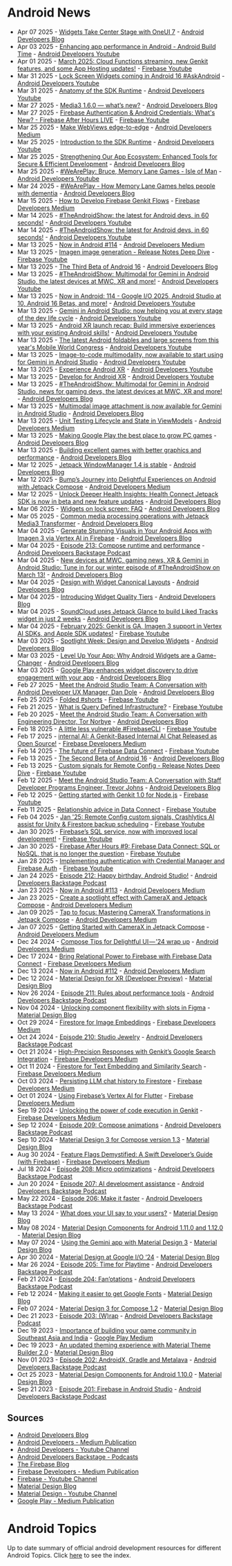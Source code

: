 # Android News

<!-- NEWS:START -->
- Apr 07 2025 - [Widgets Take Center Stage with OneUI 7](http://android-developers.googleblog.com/2025/04/widgets-take-center-stage-with-samsung-oneui7.html) - [Android Developers Blog](https://android-developers.googleblog.com/)
- Apr 03 2025 - [Enhancing app performance in Android - Android Build Time](https://www.youtube.com/watch?v=8zgNN0Z44TE) - [Android Developers Youtube](https://www.youtube.com/c/AndroidDevelopers)
- Apr 01 2025 - [March 2025: Cloud Functions streaming, new Genkit features, and some App Hosting updates!](https://www.youtube.com/watch?v=IwRibrwKwhw) - [Firebase Youtube](https://www.youtube.com/user/Firebase)
- Mar 31 2025 - [Lock Screen Widgets coming in Android 16 #AskAndroid](https://www.youtube.com/watch?v=sQjzn4N7QF4) - [Android Developers Youtube](https://www.youtube.com/c/AndroidDevelopers)
- Mar 31 2025 - [Anatomy of the SDK Runtime](https://www.youtube.com/watch?v=a7BMBZE1Nbc) - [Android Developers Youtube](https://www.youtube.com/c/AndroidDevelopers)
- Mar 27 2025 - [Media3 1.6.0 — what’s new?](http://android-developers.googleblog.com/2025/03/media3-1-6-0-is-now-available.html) - [Android Developers Blog](https://android-developers.googleblog.com/)
- Mar 27 2025 - [Firebase Authentication & Android Credentials: What's New? - Firebase After Hours LIVE](https://www.youtube.com/watch?v=PXSsngfc7iE) - [Firebase Youtube](https://www.youtube.com/user/Firebase)
- Mar 25 2025 - [Make WebViews edge-to-edge](https://medium.com/androiddevelopers/make-webviews-edge-to-edge-a6ef319adfac?source=rss----95b274b437c2---4) - [Android Developers Medium](https://medium.com/androiddevelopers)
- Mar 25 2025 - [Introduction to the SDK Runtime](https://www.youtube.com/watch?v=ta3QdhHHJwU) - [Android Developers Youtube](https://www.youtube.com/c/AndroidDevelopers)
- Mar 25 2025 - [Strengthening Our App Ecosystem: Enhanced Tools for Secure & Efficient Development](http://android-developers.googleblog.com/2025/03/keeping-google-play-safe.html) - [Android Developers Blog](https://android-developers.googleblog.com/)
- Mar 25 2025 - [#WeArePlay: Bruce, Memory Lane Games  - Isle of Man](https://www.youtube.com/watch?v=oBDJH8h7FYs) - [Android Developers Youtube](https://www.youtube.com/c/AndroidDevelopers)
- Mar 24 2025 - [#WeArePlay - How Memory Lane Games helps people with dementia](http://android-developers.googleblog.com/2025/03/weareplay-how-memory-lane-games-helps-people-with-dementia.html) - [Android Developers Blog](https://android-developers.googleblog.com/)
- Mar 15 2025 - [How to Develop Firebase Genkit Flows](https://medium.com/firebase-developers/how-to-develop-firebase-genkit-functions-2677b386a227?source=rss----8e8b7dc6774d---4) - [Firebase Developers Medium](https://medium.com/firebase-developers)
- Mar 14 2025 - [#TheAndroidShow: the latest for Android devs, in 60 seconds!](https://www.youtube.com/watch?v=Uw3XDYHKu-Y) - [Android Developers Youtube](https://www.youtube.com/c/AndroidDevelopers)
- Mar 14 2025 - [#TheAndroidShow: the latest for Android devs, in 60 seconds!](https://www.youtube.com/watch?v=qRS6j6IQZhU) - [Android Developers Youtube](https://www.youtube.com/c/AndroidDevelopers)
- Mar 13 2025 - [Now in Android #114](https://medium.com/androiddevelopers/now-in-android-114-bf1416b5f5ae?source=rss----95b274b437c2---4) - [Android Developers Medium](https://medium.com/androiddevelopers)
- Mar 13 2025 - [Imagen image generation - Release Notes Deep Dive](https://www.youtube.com/watch?v=zaADQ7oqV4Q) - [Firebase Youtube](https://www.youtube.com/user/Firebase)
- Mar 13 2025 - [The Third Beta of Android 16](http://android-developers.googleblog.com/2025/03/the-third-beta-of-android-16.html) - [Android Developers Blog](https://android-developers.googleblog.com/)
- Mar 13 2025 - [#TheAndroidShow: Multimodal for Gemini in Android Studio, the latest devices at MWC, XR and more!](https://www.youtube.com/watch?v=-Drt3YeIMuc) - [Android Developers Youtube](https://www.youtube.com/c/AndroidDevelopers)
- Mar 13 2025 - [Now in Android: 114 - Google I/O 2025, Android Studio at 10, Android 16 Betas, and more!](https://www.youtube.com/watch?v=i4cAnqEqBng) - [Android Developers Youtube](https://www.youtube.com/c/AndroidDevelopers)
- Mar 13 2025 - [Gemini in Android Studio: now helping you at every stage of the dev life cycle](https://www.youtube.com/watch?v=zGK1vIX87vw) - [Android Developers Youtube](https://www.youtube.com/c/AndroidDevelopers)
- Mar 13 2025 - [Android XR launch recap: Build immersive experiences with your existing Android skills!](https://www.youtube.com/watch?v=AkKjMtBYwDA) - [Android Developers Youtube](https://www.youtube.com/c/AndroidDevelopers)
- Mar 13 2025 - [The latest Android foldables and large screens from this year's Mobile World Congress](https://www.youtube.com/watch?v=KqkUQpsQ2QA) - [Android Developers Youtube](https://www.youtube.com/c/AndroidDevelopers)
- Mar 13 2025 - [Image-to-code multimodality, now available to start using for Gemini in Android Studio](https://www.youtube.com/watch?v=f_6mtRWJzuc) - [Android Developers Youtube](https://www.youtube.com/c/AndroidDevelopers)
- Mar 13 2025 - [Experience Android XR](https://www.youtube.com/watch?v=yMEXzd0Um14) - [Android Developers Youtube](https://www.youtube.com/c/AndroidDevelopers)
- Mar 13 2025 - [Develop for Android XR](https://www.youtube.com/watch?v=goJDzfwQFkk) - [Android Developers Youtube](https://www.youtube.com/c/AndroidDevelopers)
- Mar 13 2025 - [#TheAndroidShow: Multimodal for Gemini in Android Studio, news for gaming devs, the latest devices at MWC, XR and more!](http://android-developers.googleblog.com/2025/03/winter-episode-theandroidshow.html) - [Android Developers Blog](https://android-developers.googleblog.com/)
- Mar 13 2025 - [Multimodal image attachment is now available for Gemini in Android Studio](http://android-developers.googleblog.com/2025/03/multimodal-image-attachment-now-available-gemini-android-studio.html) - [Android Developers Blog](https://android-developers.googleblog.com/)
- Mar 13 2025 - [Unit Testing Lifecycle and State in ViewModels](https://medium.com/androiddevelopers/unit-testing-lifecycle-and-state-in-viewmodels-9d406c08cbd7?source=rss----95b274b437c2---4) - [Android Developers Medium](https://medium.com/androiddevelopers)
- Mar 13 2025 - [Making Google Play the best place to grow PC games](http://android-developers.googleblog.com/2025/03/making-google-play-best-place-to-grow-pc-games.html) - [Android Developers Blog](https://android-developers.googleblog.com/)
- Mar 13 2025 - [Building excellent games with better graphics and performance](http://android-developers.googleblog.com/2025/03/building-excellent-games-with-better-graphics-and-performance.html) - [Android Developers Blog](https://android-developers.googleblog.com/)
- Mar 12 2025 - [Jetpack WindowManager 1.4 is stable](http://android-developers.googleblog.com/2025/03/jetpack-windowmanager-14-is-stable.html) - [Android Developers Blog](https://android-developers.googleblog.com/)
- Mar 12 2025 - [Bump’s Journey into Delightful Experiences on Android with Jetpack Compose](https://medium.com/androiddevelopers/bumps-journey-into-delightful-experiences-on-android-with-jetpack-compose-b2a1f8048018?source=rss----95b274b437c2---4) - [Android Developers Medium](https://medium.com/androiddevelopers)
- Mar 12 2025 - [Unlock Deeper Health Insights: Health Connect Jetpack SDK is now in beta and new feature updates](http://android-developers.googleblog.com/2025/03/health-connect-jetpack-sdk-now-in-beta.html) - [Android Developers Blog](https://android-developers.googleblog.com/)
- Mar 06 2025 - [Widgets on lock screen: FAQ](http://android-developers.googleblog.com/2025/03/widgets-on-lock-screen-faq.html) - [Android Developers Blog](https://android-developers.googleblog.com/)
- Mar 05 2025 - [Common media processing operations with Jetpack Media3 Transformer](http://android-developers.googleblog.com/2025/03/media-processing-performance-jetpack-media3-transformer.html) - [Android Developers Blog](https://android-developers.googleblog.com/)
- Mar 04 2025 - [Generate Stunning Visuals in Your Android Apps with Imagen 3 via Vertex AI in Firebase](http://android-developers.googleblog.com/2025/03/imagen3-via-vertex-ai-in-firebase.html) - [Android Developers Blog](https://android-developers.googleblog.com/)
- Mar 04 2025 - [Episode 213: Compose runtime and performance](http://adbackstage.libsyn.com/episode-213-compose-runtime-and-performance) - [Android Developers Backstage Podcast](https://adbackstage.libsyn.com/)
- Mar 04 2025 - [New devices at MWC, gaming news, XR & Gemini in Android Studio: Tune in for our winter episode of #TheAndroidShow on March 13!](http://android-developers.googleblog.com/2025/03/theandroidshow-winter-teaser.html) - [Android Developers Blog](https://android-developers.googleblog.com/)
- Mar 04 2025 - [Design with Widget Canonical Layouts](http://android-developers.googleblog.com/2025/03/design-with-widget-canonical-layouts.html) - [Android Developers Blog](https://android-developers.googleblog.com/)
- Mar 04 2025 - [Introducing Widget Quality Tiers](http://android-developers.googleblog.com/2025/03/introducing-widget-quality-tiers.html) - [Android Developers Blog](https://android-developers.googleblog.com/)
- Mar 04 2025 - [SoundCloud uses Jetpack Glance to build Liked Tracks widget in just 2 weeks](http://android-developers.googleblog.com/2025/02/soundcloud-uses-jetpack-glance-to-build-liked-tracks-widget-in-just-2-weeks.html) - [Android Developers Blog](https://android-developers.googleblog.com/)
- Mar 04 2025 - [February 2025: Genkit is GA, Imagen 3 support in Vertex AI SDKs, and Apple SDK updates!](https://www.youtube.com/watch?v=YUgXJkNqH9Q) - [Firebase Youtube](https://www.youtube.com/user/Firebase)
- Mar 03 2025 - [Spotlight Week: Design and Develop Widgets](http://android-developers.googleblog.com/2025/03/spotlight-week-widgets.html) - [Android Developers Blog](https://android-developers.googleblog.com/)
- Mar 03 2025 - [Level Up Your App: Why Android Widgets are a Game-Changer](http://android-developers.googleblog.com/2025/03/level-up-your-app-why-android-widgets.html) - [Android Developers Blog](https://android-developers.googleblog.com/)
- Mar 03 2025 - [Google Play enhances widget discovery to drive engagement with your app](http://android-developers.googleblog.com/2025/03/google-play-enhances-widget-discovery.html) - [Android Developers Blog](https://android-developers.googleblog.com/)
- Feb 27 2025 - [Meet the Android Studio Team: A Conversation with Android Developer UX Manager, Dan Dole](http://android-developers.googleblog.com/2025/02/meet-android-studio-team-dan-dole.html) - [Android Developers Blog](https://android-developers.googleblog.com/)
- Feb 25 2025 - [Folded #shorts](https://www.youtube.com/watch?v=fIRh1BHN-W0) - [Firebase Youtube](https://www.youtube.com/user/Firebase)
- Feb 21 2025 - [What is Query Defined  Infrastructure?](https://www.youtube.com/watch?v=hbGdEVceWCo) - [Firebase Youtube](https://www.youtube.com/user/Firebase)
- Feb 20 2025 - [Meet the Android Studio Team: A Conversation with Engineering Director, Tor Norbye](http://android-developers.googleblog.com/2025/02/meet-android-studio-team-tor-norbye.html) - [Android Developers Blog](https://android-developers.googleblog.com/)
- Feb 18 2025 - [A little less vulnerable #FirebaseCLI](https://www.youtube.com/watch?v=gn3b8pArhuA) - [Firebase Youtube](https://www.youtube.com/user/Firebase)
- Feb 17 2025 - [internal AI: A Genkit-Based Internal AI Chat Released as Open Source!](https://medium.com/firebase-developers/internal-ai-a-genkit-based-internal-ai-chat-released-as-open-source-37795896a106?source=rss----8e8b7dc6774d---4) - [Firebase Developers Medium](https://medium.com/firebase-developers)
- Feb 14 2025 - [The future of Firebase Data Connect](https://www.youtube.com/watch?v=1vz0ubezT7Q) - [Firebase Youtube](https://www.youtube.com/user/Firebase)
- Feb 13 2025 - [The Second Beta of Android 16](http://android-developers.googleblog.com/2025/02/second-beta-android16.html) - [Android Developers Blog](https://android-developers.googleblog.com/)
- Feb 13 2025 - [Custom signals for Remote Config - Release Notes Deep Dive](https://www.youtube.com/watch?v=8InZoAqOZGY) - [Firebase Youtube](https://www.youtube.com/user/Firebase)
- Feb 12 2025 - [Meet the Android Studio Team: A Conversation with Staff Developer Programs Engineer, Trevor Johns](http://android-developers.googleblog.com/2025/02/meet-android-studio-team-trevor-johns.html) - [Android Developers Blog](https://android-developers.googleblog.com/)
- Feb 12 2025 - [Getting started with Genkit 1.0 for Node.js](https://www.youtube.com/watch?v=3p1P5grjXIQ) - [Firebase Youtube](https://www.youtube.com/user/Firebase)
- Feb 11 2025 - [Relationship advice in Data Connect](https://www.youtube.com/watch?v=GC-WsYsYBi0) - [Firebase Youtube](https://www.youtube.com/user/Firebase)
- Feb 04 2025 - [Jan '25: Remote Config custom signals, Crashlytics AI assist for Unity & Firestore backup scheduling](https://www.youtube.com/watch?v=Ss1BmbJ_oKk) - [Firebase Youtube](https://www.youtube.com/user/Firebase)
- Jan 30 2025 - [Firebase’s SQL service, now with improved local development!](https://www.youtube.com/watch?v=IETSzcNhcmk) - [Firebase Youtube](https://www.youtube.com/user/Firebase)
- Jan 30 2025 - [Firebase After Hours #9: Firebase Data Connect: SQL or NoSQL, that is no longer the question](https://www.youtube.com/watch?v=DgqJMpc0uh4) - [Firebase Youtube](https://www.youtube.com/user/Firebase)
- Jan 28 2025 - [Implementing authentication with Credential Manager and Firebase Auth](https://www.youtube.com/watch?v=ELB0W7f_Ib4) - [Firebase Youtube](https://www.youtube.com/user/Firebase)
- Jan 24 2025 - [Episode 212: Happy birthday, Android Studio!](http://adbackstage.libsyn.com/episode-212-happy-birthday-android-studio) - [Android Developers Backstage Podcast](https://adbackstage.libsyn.com/)
- Jan 23 2025 - [Now in Android #113](https://medium.com/androiddevelopers/now-in-android-113-d6617517df62?source=rss----95b274b437c2---4) - [Android Developers Medium](https://medium.com/androiddevelopers)
- Jan 23 2025 - [Create a spotlight effect with CameraX and Jetpack Compose](https://medium.com/androiddevelopers/create-a-spotlight-effect-with-camerax-and-jetpack-compose-8a7fa5b76641?source=rss----95b274b437c2---4) - [Android Developers Medium](https://medium.com/androiddevelopers)
- Jan 09 2025 - [Tap to focus: Mastering CameraX Transformations in Jetpack Compose](https://medium.com/androiddevelopers/tap-to-focus-mastering-camerax-transformations-in-jetpack-compose-440853280a6e?source=rss----95b274b437c2---4) - [Android Developers Medium](https://medium.com/androiddevelopers)
- Jan 07 2025 - [Getting Started with CameraX in Jetpack Compose](https://medium.com/androiddevelopers/getting-started-with-camerax-in-jetpack-compose-781c722ca0c4?source=rss----95b274b437c2---4) - [Android Developers Medium](https://medium.com/androiddevelopers)
- Dec 24 2024 - [Compose Tips for Delightful UI — ’24 wrap up](https://medium.com/androiddevelopers/compose-tips-for-delightful-ui-24-wrap-up-1cfe18163ddd?source=rss----95b274b437c2---4) - [Android Developers Medium](https://medium.com/androiddevelopers)
- Dec 17 2024 - [Bring Relational Power to Firebase with Firebase Data Connect](https://medium.com/firebase-developers/bring-relational-power-to-firebase-with-firebase-data-connect-e65e5c420ca8?source=rss----8e8b7dc6774d---4) - [Firebase Developers Medium](https://medium.com/firebase-developers)
- Dec 13 2024 - [Now in Android #112](https://medium.com/androiddevelopers/now-in-android-112-fc66ce31550c?source=rss----95b274b437c2---4) - [Android Developers Medium](https://medium.com/androiddevelopers)
- Dec 12 2024 - [Material Design for XR (Developer Preview)](https://material.io/blog/material-design-xr-dev-preview) - [Material Design Blog](https://material.io/blog)
- Nov 26 2024 - [Episode 211: Rules about performance tools](http://adbackstage.libsyn.com/episode-211-rules-about-performance-tools) - [Android Developers Backstage Podcast](https://adbackstage.libsyn.com/)
- Nov 04 2024 - [Unlocking component flexibility with slots in Figma](https://material.io/blog/material-3-slot-components-figma) - [Material Design Blog](https://material.io/blog)
- Oct 29 2024 - [Firestore for Image Embeddings](https://medium.com/firebase-developers/firestore-for-image-embeddings-f3fa2a5a5058?source=rss----8e8b7dc6774d---4) - [Firebase Developers Medium](https://medium.com/firebase-developers)
- Oct 24 2024 - [Episode 210: Studio Jewelry](http://adbackstage.libsyn.com/episode-210-studio-jewelry) - [Android Developers Backstage Podcast](https://adbackstage.libsyn.com/)
- Oct 21 2024 - [High-Precision Responses with Genkit’s Google Search Integration](https://medium.com/firebase-developers/high-precision-responses-with-genkits-google-search-integration-7f142f5c9693?source=rss----8e8b7dc6774d---4) - [Firebase Developers Medium](https://medium.com/firebase-developers)
- Oct 11 2024 - [Firestore for Text Embedding and Similarity Search](https://medium.com/firebase-developers/firestore-for-text-embedding-and-similarity-search-d74acbc8d6f5?source=rss----8e8b7dc6774d---4) - [Firebase Developers Medium](https://medium.com/firebase-developers)
- Oct 03 2024 - [Persisting LLM chat history to Firestore](https://medium.com/firebase-developers/persisting-llm-chat-history-to-firestore-4e3716dd67fe?source=rss----8e8b7dc6774d---4) - [Firebase Developers Medium](https://medium.com/firebase-developers)
- Oct 01 2024 - [Using Firebase’s Vertex AI for Flutter](https://medium.com/firebase-developers/using-firebases-vertex-ai-for-flutter-abdd85d1d1a8?source=rss----8e8b7dc6774d---4) - [Firebase Developers Medium](https://medium.com/firebase-developers)
- Sep 19 2024 - [Unlocking the power of code execution in Genkit](https://medium.com/firebase-developers/getting-started-with-code-execution-in-genkit-c5391b45b321?source=rss----8e8b7dc6774d---4) - [Firebase Developers Medium](https://medium.com/firebase-developers)
- Sep 12 2024 - [Episode 209: Compose animations](http://adbackstage.libsyn.com/episode-209-compose-animations) - [Android Developers Backstage Podcast](https://adbackstage.libsyn.com/)
- Sep 10 2024 - [Material Design 3 for Compose version 1.3](https://material.io/blog/material-3-compose-1-3) - [Material Design Blog](https://material.io/blog)
- Aug 30 2024 - [Feature Flags Demystified: A Swift Developer’s Guide (with Firebase)](https://medium.com/firebase-developers/implementing-ios-feature-flags-using-firebase-760a43afe863?source=rss----8e8b7dc6774d---4) - [Firebase Developers Medium](https://medium.com/firebase-developers)
- Jul 18 2024 - [Episode 208: Micro optimizations](http://adbackstage.libsyn.com/episode-208-micro-optimizations) - [Android Developers Backstage Podcast](https://adbackstage.libsyn.com/)
- Jun 20 2024 - [Episode 207: AI development assistance](http://adbackstage.libsyn.com/episode-207-ai-development-assistance) - [Android Developers Backstage Podcast](https://adbackstage.libsyn.com/)
- May 22 2024 - [Episode 206: Make it faster](http://adbackstage.libsyn.com/episode-206-make-it-faster) - [Android Developers Backstage Podcast](https://adbackstage.libsyn.com/)
- May 13 2024 - [What does your UI say to your users?](https://material.io/blog/testing-material-3) - [Material Design Blog](https://material.io/blog)
- May 08 2024 - [Material Design Components for Android 1.11.0 and 1.12.0](https://material.io/blog/android-stable-release-1-12-0) - [Material Design Blog](https://material.io/blog)
- May 07 2024 - [Using the Gemini app with Material Design 3](https://material.io/blog/how-to-gemini-app-compose-material-design-3) - [Material Design Blog](https://material.io/blog)
- Apr 30 2024 - [Material Design at Google I/O ‘24](https://material.io/blog/google-io-2024) - [Material Design Blog](https://material.io/blog)
- Mar 26 2024 - [Episode 205: Time for Playtime](http://adbackstage.libsyn.com/episode-205-time-for-playtime) - [Android Developers Backstage Podcast](https://adbackstage.libsyn.com/)
- Feb 21 2024 - [Episode 204: Fan’otations](http://adbackstage.libsyn.com/episode-204-fanotations) - [Android Developers Backstage Podcast](https://adbackstage.libsyn.com/)
- Feb 12 2024 - [Making it easier to get Google Fonts](https://material.io/blog/get-google-fonts-update) - [Material Design Blog](https://material.io/blog)
- Feb 07 2024 - [Material Design 3 for Compose 1.2](https://material.io/blog/material-3-compose-1-2) - [Material Design Blog](https://material.io/blog)
- Dec 21 2023 - [Episode 203: (W)rap](http://adbackstage.libsyn.com/episode-203-wrap) - [Android Developers Backstage Podcast](https://adbackstage.libsyn.com/)
- Dec 19 2023 - [Importance of building your game community in Southeast Asia and India](https://medium.com/googleplaydev/importance-of-building-your-game-community-in-southeast-asia-and-india-dc3aaa65902a?source=rss----1f8baa23933d---4) - [Google Play Medium](https://medium.com/googleplaydev)
- Dec 19 2023 - [An updated theming experience with Material Theme Builder 2.0](https://material.io/blog/material-theme-builder-2-color-match) - [Material Design Blog](https://material.io/blog)
- Nov 01 2023 - [Episode 202: AndroidX, Gradle and Metalava](http://adbackstage.libsyn.com/episode-202-androidx-gradle-and-metalava) - [Android Developers Backstage Podcast](https://adbackstage.libsyn.com/)
- Oct 25 2023 - [Material Design Components for Android 1.10.0](https://material.io/blog/android-stable-release-1-10-0) - [Material Design Blog](https://material.io/blog)
- Sep 21 2023 - [Episode 201: Firebase in Android Studio](http://adbackstage.libsyn.com/episode-201-firebase-in-android-studio) - [Android Developers Backstage Podcast](https://adbackstage.libsyn.com/)<!-- NEWS:END -->

## Sources

* [Android Developers Blog](https://android-developers.googleblog.com/)
* [Android Developers - Medium Publication](https://medium.com/androiddevelopers)
* [Android Developers - Youtube Channel](https://www.youtube.com/c/AndroidDevelopers)
* [Android Developers Backstage - Podcasts](https://adbackstage.libsyn.com/)
* [The Firebase Blog](https://firebase.googleblog.com/)
* [Firebase Developers - Medium Publication](https://medium.com/firebase-developers)
* [Firebase - Youtube Channel](https://www.youtube.com/user/Firebase)
* [Material Design Blog](https://material.io/blog)
* [Material Design - Youtube Channel](https://www.youtube.com/c/MaterialDesign)
* [Google Play - Medium Publication](https://medium.com/googleplaydev)

# Android Topics
Up to date summary of official android development resources for different Android Topics. Click [here](https://androidtopicsindex.dipien.com/) to see the index.

